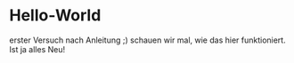 # Hello-World
erster Versuch nach Anleitung ;)
schauen wir mal, wie das hier
funktioniert. Ist ja alles Neu!
